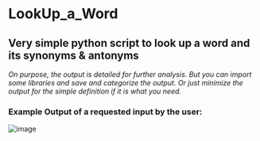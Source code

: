 # LookUp_a_Word

## Very simple python script to look up a word and its synonyms & antonyms

_On purpose, the output is detailed for further analysis. 
But you can import some libraries and save and categorize the output.
Or just minimize the output for the simple definition if it is what you need._


### Example Output of a requested input by the user: 

![image](https://github.com/mr-Ucar/LookUp_a_Word/assets/116120748/dc251101-87a9-4063-987a-4588811d81b8)
